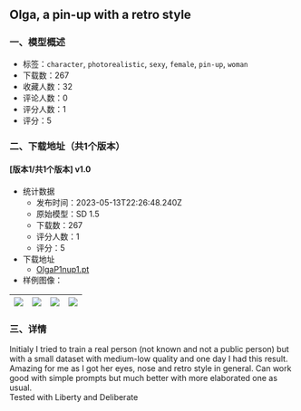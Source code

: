 ## Olga, a pin-up with a retro style
### 一、模型概述

- 标签：`character`, `photorealistic`, `sexy`, `female`, `pin-up`, `woman`
- 下载数：267
- 收藏人数：32
- 评论人数：0
- 评分人数：1
- 评分：5

### 二、下载地址（共1个版本）

#### [版本1/共1个版本] v1.0

- 统计数据
  - 发布时间：2023-05-13T22:26:48.240Z
  - 原始模型：SD 1.5
  - 下载数：267
  - 评分人数：1
  - 评分：5
- 下载地址
  - [OlgaP1nup1.pt](https://civitai.com/api/download/models/69974)
- 样例图像：

| <img src="https://image.civitai.com/xG1nkqKTMzGDvpLrqFT7WA/0bcbeac3-7c2f-4119-ae70-6ac7d22bc1e1/width=450/781566.jpeg" /> | <img src="https://image.civitai.com/xG1nkqKTMzGDvpLrqFT7WA/807d5c32-ca54-48a0-82ee-1b1bc1f86ae9/width=450/781565.jpeg" /> | <img src="https://image.civitai.com/xG1nkqKTMzGDvpLrqFT7WA/c57231de-1113-4670-9b29-d12eadfe6fe5/width=450/781568.jpeg" /> | <img src="https://image.civitai.com/xG1nkqKTMzGDvpLrqFT7WA/fb8e4c45-4c77-4fe4-bb88-ed0bbcbd15f5/width=450/781563.jpeg" /> |
| ---- | ---- | ---- | ---- |


### 三、详情
<p>Initialy I tried to train a real person (not known and not a public person) but with a small dataset with medium-low quality and one day I had this result. Amazing for me as I got her eyes, nose and retro style in general. Can work good with simple prompts but much better with more elaborated one as usual.<br />Tested with Liberty and Deliberate</p>